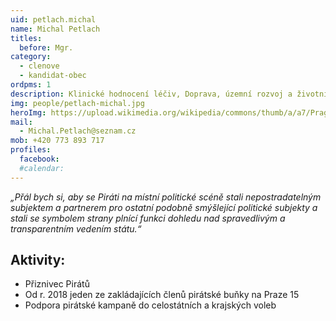 ```yaml
---
uid: petlach.michal
name: Michal Petlach
titles:
  before: Mgr.
category:
  - clenove
  - kandidat-obec
ordpms: 1
description: Klinické hodnocení léčiv, Doprava, územní rozvoj a životní prostředí, Hostivař – Košík
img: people/petlach-michal.jpg
heroImg: https://upload.wikimedia.org/wikipedia/commons/thumb/a/a7/Prague_from_air_2016_Horn%C3%AD_M%C4%9Bcholupy.jpg/1920px-Prague_from_air_2016_Horn%C3%AD_M%C4%9Bcholupy.jpg
mail:
  - Michal.Petlach@seznam.cz
mob: +420 773 893 717
profiles:
  facebook:
  #calendar: 
---
```


*„Přál bych si, aby se Piráti na místní politické scéně stali nepostradatelným subjektem a partnerem pro ostatní podobně smýšlející politické subjekty a stali se symbolem strany plnící funkci dohledu nad spravedlivým a transparentním vedením státu.“*

## Aktivity:
- Přiznivec Pirátů
- Od r. 2018 jeden ze zakládajících členů pirátské buňky na Praze 15
- Podpora pirátské kampaně do celostátních a krajských voleb
